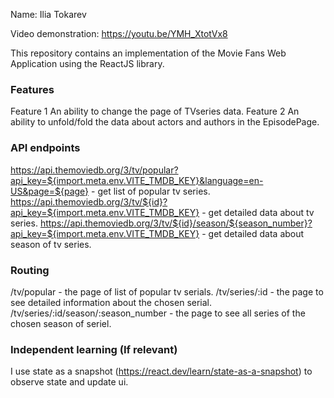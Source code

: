 Name: Ilia Tokarev </b>

Video demonstration:  https://youtu.be/YMH_XtotVx8 </b>

This repository contains an implementation of the Movie Fans Web Application using the ReactJS library. </b>

### Features </b>
Feature 1 </b>
An ability to change the page of TVseries data. </b>
Feature 2 </b>
An ability to unfold/fold the data about actors and authors in the EpisodePage. </b>

### API endpoints </b>

https://api.themoviedb.org/3/tv/popular?api_key=${import.meta.env.VITE_TMDB_KEY}&language=en-US&page=${page} - get list of popular tv series. </b>
https://api.themoviedb.org/3/tv/${id}?api_key=${import.meta.env.VITE_TMDB_KEY} - get detailed data about tv series. </b>
https://api.themoviedb.org/3/tv/${id}/season/${season_number}?api_key=${import.meta.env.VITE_TMDB_KEY} - get detailed data about season of tv series. </b>

### Routing </b>

/tv/popular - the page of list of popular tv serials. </b>
/tv/series/:id - the page to see detailed information about the chosen serial. </b>
/tv/series/:id/season/:season_number - the page to see all series of the chosen season of seriel. </b>

### Independent learning (If relevant) </b>

I use state as a snapshot (https://react.dev/learn/state-as-a-snapshot) to observe state and update ui. </b>
